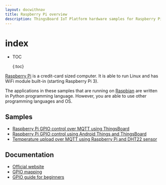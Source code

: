 ```yaml
---
layout: docwithnav
title: Raspberry Pi overview
description: ThingsBoard IoT Platform hardware samples for Raspberry Pi devices.
---
```


# index

* TOC

  {:toc}

[Raspberry Pi](https://en.wikipedia.org/wiki/Raspberry_Pi) is a credit-card sized computer. It is able to run Linux and has WiFi module built-in \(starting Raspberry Pi 3\).

The applications in these samples that are running on [Raspbian](https://www.raspberrypi.org/downloads/raspbian/) are written in Python programming language. However, you are able to use other programming languages and OS.

## Samples

* [Raspberry Pi GPIO control over MQTT using ThingsBoard](https://github.com/caoyingde/thingsboard.github.io/tree/9437083b88083a9b2563248432cbbe460867fbaf/docs/samples/raspberry/gpio/README.md)
* [Raspberry Pi GPIO control using Android Things and ThingsBoard](https://github.com/caoyingde/thingsboard.github.io/tree/9437083b88083a9b2563248432cbbe460867fbaf/docs/samples/raspberry/gpio-android-things/README.md)
* [Temperature upload over MQTT using Raspberry Pi and DHT22 sensor](https://github.com/caoyingde/thingsboard.github.io/tree/9437083b88083a9b2563248432cbbe460867fbaf/docs/samples/raspberry/temperature/README.md) 

## Documentation

* [Official website](https://www.raspberrypi.org)
* [GPIO mapping](https://en.wikipedia.org/wiki/Raspberry_Pi#General_purpose_input-output_.28GPIO.29_connector)
* [GPIO guide for beginners](https://www.raspberrypi.org/documentation/usage/gpio/)

